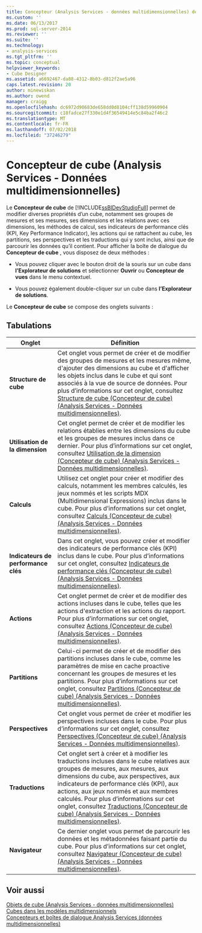 ```yaml
---
title: Concepteur (Analysis Services - données multidimensionnelles) de cube | Microsoft Docs
ms.custom: ''
ms.date: 06/13/2017
ms.prod: sql-server-2014
ms.reviewer: ''
ms.suite: ''
ms.technology:
- analysis-services
ms.tgt_pltfrm: ''
ms.topic: conceptual
helpviewer_keywords:
- Cube Designer
ms.assetid: a6692467-da88-4312-8b03-d812f2ae5a96
caps.latest.revision: 20
author: minewiskan
ms.author: owend
manager: craigg
ms.openlocfilehash: dc6972d90683de658dd0d8104cff138d59960904
ms.sourcegitcommit: c18fadce27f330e1d4f36549414e5c84ba2f46c2
ms.translationtype: MT
ms.contentlocale: fr-FR
ms.lasthandoff: 07/02/2018
ms.locfileid: "37246279"
---
```

# <a name="cube-designer-analysis-services---multidimensional-data"></a>Concepteur de cube (Analysis Services - Données multidimensionnelles)
  Le **Concepteur de cube** de [!INCLUDE[ssBIDevStudioFull](../includes/ssbidevstudiofull-md.md)] permet de modifier diverses propriétés d’un cube, notamment ses groupes de mesures et ses mesures, ses dimensions et les relations avec ces dimensions, les méthodes de calcul, ses indicateurs de performance clés (KPI, Key Performance Indicator), les actions qui se rattachent au cube, les partitions, ses perspectives et les traductions qui y sont inclus, ainsi que de parcourir les données qu’il contient. Pour afficher la boîte de dialogue du **Concepteur de cube** , vous disposez de deux méthodes :  
  
-   Vous pouvez cliquer avec le bouton droit de la souris sur un cube dans **l’Explorateur de solutions** et sélectionner **Ouvrir** ou **Concepteur de vues** dans le menu contextuel.  
  
-   Vous pouvez également double-cliquer sur un cube dans **l’Explorateur de solutions**.  
  
 Le **Concepteur de cube** se compose des onglets suivants :  
  
## <a name="tabs"></a>Tabulations  
  
|Onglet|Définition|  
|---------|----------------|  
|**Structure de cube**|Cet onglet vous permet de créer et de modifier des groupes de mesures et les mesures même, d'ajouter des dimensions au cube et d'afficher les objets inclus dans le cube et qui sont associés à la vue de source de données. Pour plus d’informations sur cet onglet, consultez [Structure de cube &#40;Concepteur de cube&#41; &#40;Analysis Services - Données multidimensionnelles&#41;](cube-structure-cube-designer-analysis-services-multidimensional-data.md).|  
|**Utilisation de la dimension**|Cet onglet permet de créer et de modifier les relations établies entre les dimensions du cube et les groupes de mesures inclus dans ce dernier. Pour plus d’informations sur cet onglet, consultez [Utilisation de la dimension &#40;Concepteur de cube&#41; &#40;Analysis Services - Données multidimensionnelles&#41;](dimension-usage-cube-designer-analysis-services-multidimensional-data.md).|  
|**Calculs**|Utilisez cet onglet pour créer et modifier des calculs, notamment les membres calculés, les jeux nommés et les scripts MDX (Multidimensional Expressions) inclus dans le cube. Pour plus d’informations sur cet onglet, consultez [Calculs &#40;Concepteur de cube&#41; &#40;Analysis Services - Données multidimensionnelles&#41;](calculations-cube-designer-analysis-services-multidimensional-data.md).|  
|**Indicateurs de performance clés**|Dans cet onglet, vous pouvez créer et modifier des indicateurs de performance clés (KPI) inclus dans le cube. Pour plus d’informations sur cet onglet, consultez [Indicateurs de performance clés &#40;Concepteur de cube&#41; &#40;Analysis Services - Données multidimensionnelles&#41;](kpis-cube-designer-analysis-services-multidimensional-data.md).|  
|**Actions**|Cet onglet permet de créer et de modifier des actions incluses dans le cube, telles que les actions d'extraction et les actions du rapport. Pour plus d’informations sur cet onglet, consultez [Actions &#40;Concepteur de cube&#41; &#40;Analysis Services - Données multidimensionnelles&#41;](actions-cube-designer-analysis-services-multidimensional-data.md).|  
|**Partitions**|Celui-ci permet de créer et de modifier des partitions incluses dans le cube, comme les paramètres de mise en cache proactive concernant les groupes de mesures et les partitions. Pour plus d’informations sur cet onglet, consultez [Partitions &#40;Concepteur de cube&#41; &#40;Analysis Services - Données multidimensionnelles&#41;](partitions-cube-designer-analysis-services-multidimensional-data.md).|  
|**Perspectives**|Cet onglet vous permet de créer et modifier les perspectives incluses dans le cube. Pour plus d’informations sur cet onglet, consultez [Perspectives &#40;Concepteur de cube&#41; &#40;Analysis Services - Données multidimensionnelles&#41;](perspectives-cube-designer-analysis-services-multidimensional-data.md).|  
|**Traductions**|Cet onglet sert à créer et à modifier les traductions incluses dans le cube relatives aux groupes de mesures, aux mesures, aux dimensions du cube, aux perspectives, aux indicateurs de performance clés (KPI), aux actions, aux jeux nommés et aux membres calculés. Pour plus d’informations sur cet onglet, consultez [Traductions &#40;Concepteur de cube&#41; &#40;Analysis Services - Données multidimensionnelles&#41;](translations-cube-designer-analysis-services-multidimensional-data.md).|  
|**Navigateur**|Ce dernier onglet vous permet de parcourir les données et les métadonnées faisant partie du cube. Pour plus d’informations sur cet onglet, consultez [Navigateur &#40;Concepteur de cube&#41; &#40;Analysis Services - Données multidimensionnelles&#41;](browser-cube-designer-analysis-services-multidimensional-data.md).|  
  
## <a name="see-also"></a>Voir aussi  
 [Objets de cube &#40;Analysis Services - données multidimensionnelles&#41;](multidimensional-models-olap-logical-cube-objects/cube-objects-analysis-services-multidimensional-data.md)   
 [Cubes dans les modèles multidimensionnels](multidimensional-models/cubes-in-multidimensional-models.md)   
 [Concepteurs et boîtes de dialogue Analysis Services &#40;données multidimensionnelles&#41;](analysis-services-designers-and-dialog-boxes-multidimensional-data.md)  
  
  
